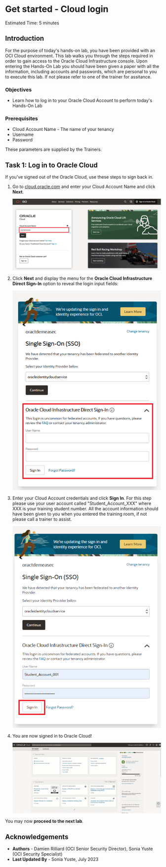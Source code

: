 # Get started - Cloud login

Estimated Time: 5 minutes

## Introduction

For the purpose of today's hands-on lab, you have been provided with an OCI Cloud environment. This lab walks you through the steps required in order to gain access to the Oracle Cloud Infrastructure console. Upon entering the Hands-On Lab you should have been given a paper with all the information, including accounts and passwords, which are personal to you to execute this lab. If not please refer to one of the trainer for assitance.

### Objectives

- Learn how to log in to your Oracle Cloud Account to perform today's Hands-On Lab

### Prerequisites
- Cloud Account Name - The name of your tenancy 
- Username
- Password

These parameters are supplied by the Trainers.

## Task 1:  Log in to Oracle Cloud
If you've signed out of the Oracle Cloud, use these steps to sign back in.

1. Go to [cloud.oracle.com](https://cloud.oracle.com) and enter your Cloud Account Name and click **Next**. 

    ![Cloud Account Name](./images/cloud-oracle.png " ")

2. Click **Next** and display the menu for the **Oracle Cloud Infrastructure Direct Sign-In** option to reveal the login input fields:

    ![Click Continue Single Sign-In](./images/cloud-login-tenant.png " ")

3. Enter your Cloud Account credentials and click **Sign In**. For this step please use your user account called "Student\_Account\_XXX" where XXX is your training student number. All the account information should have been given to you when you entered the training room, if not please call a trainer to assist. 

    ![Sign in](./images/oci-signin.png " ")

4. You are now signed in to Oracle Cloud!

    ![OCI Console Home Page](./images/oci-console.png " ")

You may now **proceed to the next lab**.

## Acknowledgements
- **Authors** - Damien Rilliard (OCI Senior Security Director), Sonia Yuste (OCI Security Specialist) 
- **Last Updated By** - Sonia Yuste, July 2023